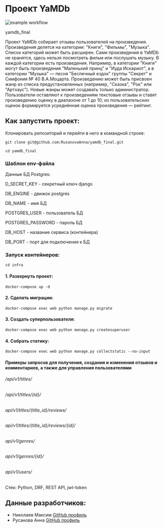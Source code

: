 # Проект YaMDb
![example workflow](https://github.com/RusanovaAnna/yamdb_final/actions/workflows/yamdb_workflow.yml/badge.svg)

yamdb_final

Проект YaMDb собирает отзывы пользователей на произведения. Произведения делятся на категории: "Книги", "Фильмы", "Музыка". Список категорий может быть расширен.
Сами произведения в YaMDb не хранятся, здесь нельзя посмотреть фильм или послушать музыку.
В каждой категории есть произведения. Например, в категории "Книги" могут быть произведения "Маленький принц" и "Иуда Искариот", а в категории "Музыка" — песня "Беспечный ездок" группы "Секрет" и Симфония № 40 В.А.Моцарта. Произведению может быть присвоен жанр из списка предустановленных (например, "Сказка", "Рок" или "Артхаус"). Новые жанры может создавать только администратор.
Пользователи оставляют к произведениям текстовые отзывы и ставят произведению оценку в диапазоне от 1 до 10; из пользовательских оценок формируется усреднённая оценка произведения — рейтинг.

## Как запустить проект:

Клонировать репозиторий и перейти в него в командной строке:

```
git clone git@github.com:RusanovaAnna/yamdb_final.git
```

```
cd yamdb_final
```

### Шаблон env-файла
Данные БД Postgres: 

D_SECRET_KEY - секретный ключ django

DB_ENGINE - движок postgres

DB_NAME - имя БД

POSTGRES_USER - пользователь БД

POSTGRES_PASSWORD - пароль БД

DB_HOST - название сервиса (контейнера)

DB_PORT - порт для подключения к БД 


### Запуск контейнеров:

```
cd infra
```

#### 1. Развернуть проект:
```
docker-compose up -d
```

#### 2. Сделать миграции:
```
docker-compose exec web python manage.py migrate
```

#### 3. Создать суперпользователя:
```
docker-compose exec web python manage.py createsuperuser
```

#### 4. Собрать статику:
```
docker-compose exec web python manage.py collectstatic --no-input
```


#### Примеры запросов для получения, создания и изменения отзывов и комментариев, а также для управления пользователями

###### */api/v1/titles/*
###### */api/v1/titles/{id}/*
###### *api/v1/titles/{title_id}/reviews/*
###### *api/v1/titles/{title_id}/reviews/{id}/*
###### *api/v1/genres/*
###### *api/v1/genres/{id}/*
###### *api/v1/users/*

Стек: Python, DRF, REST API, jwt-token

## Данные разработчиков:

- Николаев Максим [GitHub профиль](https://github.com/Maxmile-sprint)
- Русанова Анна [GitHub профиль](https://github.com/RusanovaAnna)
